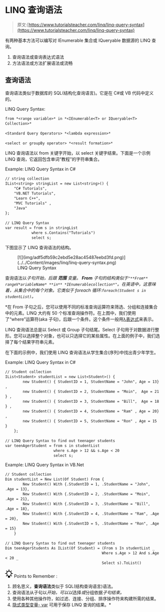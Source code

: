 # LINQ 查询语法

> 原文:[https://www.tutorialsteacher.com/linq/linq-query-syntax](https://www.tutorialsteacher.com/linq/linq-query-syntax)

有两种基本方法可以编写对 IEnumerable 集合或 IQueryable 数据源的 LINQ 查询。

1.  查询语法或查询表达式语法
2.  方法语法或方法扩展语法或流畅

## 查询语法

查询语法类似于数据库的 SQL(结构化查询语言)。它是在 C#或 VB 代码中定义的。

LINQ Query Syntax:

```
from *<range variable>* in *<IEnumerable<T> or IQueryable<T> Collection>*

<Standard Query Operators> *<lambda expression>*

<select or groupBy operator> *<result formation>*

```

LINQ 查询语法以 from 关键字开始，以 select 关键字结束。下面是一个示例 LINQ 查询，它返回包含单词“教程”的字符串集合。

Example: LINQ Query Syntax in C#

```
// string collection
IList<string> stringList = new List<string>() { 
    "C# Tutorials",
    "VB.NET Tutorials",
    "Learn C++",
    "MVC Tutorials" ,
    "Java" 
};

// LINQ Query Syntax
var result = from s in stringList
            where s.Contains("Tutorials") 
            select s;
```

下图显示了 LINQ 查询语法的结构。

<figure>[![](img/adf5dfb59c2ebd5e28ac45487eebd3fd.png)](../../Content/images/linq/linq-query-syntax.png)

<figcaption>LINQ Query Syntax</figcaption>

</figure>

查询语法以*子句开始，后跟 ***范围*** 变量。 ***From*** 子句的结构类似于`"**From** rangeV*ariableName* **in** *IEnumerablecollection*"`。在英语中，这意味着，从集合中的每个对象。它类似于 foreach 循环:`foreach(Student s in studentList)`。*

 *在 From 子句之后，您可以使用不同的标准查询运算符来筛选、分组和连接集合中的元素。LINQ 大约有 50 个标准查询操作符。在上图中，我们使用了“where”运算符(aka 子句)，后跟一个条件。这个条件一般用[λ表达式](/linq/linq-lambda-expression)来表示。

LINQ 查询语法总是以 Select 或 Group 子句结尾。Select 子句用于对数据进行整形。您可以选择整个对象，也可以只选择它的某些属性。在上面的例子中，我们选择了每个结果字符串元素。

在下面的示例中，我们使用 LINQ 查询语法从学生集合(序列)中找出青少年学生。

Example: LINQ Query Syntax in C#

```
// Student collection
IList<Student> studentList = new List<Student>() { 
        new Student() { StudentID = 1, StudentName = "John", Age = 13} ,
        new Student() { StudentID = 2, StudentName = "Moin",  Age = 21 } ,
        new Student() { StudentID = 3, StudentName = "Bill",  Age = 18 } ,
        new Student() { StudentID = 4, StudentName = "Ram" , Age = 20} ,
        new Student() { StudentID = 5, StudentName = "Ron" , Age = 15 } 
    };

// LINQ Query Syntax to find out teenager students
var teenAgerStudent = from s in studentList
                      where s.Age > 12 && s.Age < 20
                      select s;
```

Example: LINQ Query Syntax in VB.Net

```
// Student collection
Dim studentList = New List(Of Student) From {
        New Student() With {.StudentID = 1, .StudentName = "John", .Age = 13},
        New Student() With {.StudentID = 2, .StudentName = "Moin", .Age = 21},
        New Student() With {.StudentID = 3, .StudentName = "Bill", .Age = 18},
        New Student() With {.StudentID = 4, .StudentName = "Ram", .Age = 20},
        New Student() With {.StudentID = 5, .StudentName = "Ron", .Age = 15}
    }

// LINQ Query Syntax to find out teenager students
Dim teenAgerStudents As IList(Of Student) = (From s In studentList _
                                            Where s.Age > 12 And s.Age < 20 _
                                            Select s).ToList()
```

![](img/85db52f5404f0c468e1b194aa487d6a1.png)  Points to Remember :

1.  顾名思义，**查询语法**类似于 SQL(结构查询语言)语法。
2.  查询语法从子句以*开始，可以以*选择*或*分组依据*子句结束。*
3.  使用各种其他操作符，如过滤、连接、分组、排序操作符来构建所需的结果。
4.  [隐式类型变量- var](/csharp/csharp-var-implicit-typed-local-variable) 可用于保存 LINQ 查询的结果。*